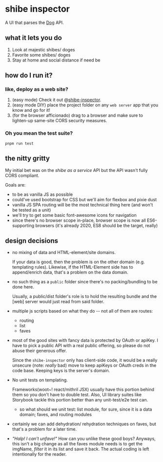 # shibe inspector

A UI that parses the [Dog](https://dog.ceo/dog-api/about) API.

## what it lets you do
1. Look at majestic shibes/ doges
1. Favorite some shibes/ doges
1. Stay at home and social distance if need be

## how do I run it?
### like, deploy as a web site?
1. (easy mode) Check it out @[shibe-inspector](https://devars.duckdns.org/shibe-inspector).
1. (easy mode DIY) place the project folder on any `web server` app that you know  and go for it!
1. (for the browser afficionado) drag to a browser and make sure to lighten-up same-site CORS security measures.

### Oh you mean the test suite?
`pnpm run test`

## the nitty gritty
My initial bet was on the *shibe as a service* API but the API wasn't fully CORS compliant.

Goals are:
* to be as vanilla JS as possible
* could've used bootstrap for CSS but we'll aim for flexbox and pixie dust
* vanilla JS SPA routing will be the most technical thing here (and won't be tested as a unit)
* we'll try to get some basic font-awesome icons for navigation
* since there's no browser scope in-place, browser scope is now all ES6-supporting browsers (it's already 2020, ES8 should be the target, really)

## design decisions
* no mixing of data and HTML-element/site domains.  
    
    If your data is good, then the problem is on the other domain (e.g. templating rules). Likewise, if the HTML-Element side has to append/enrich data, that's a problem on the data domain.

* no such thing as a `public` folder since there's no packing/bundling to be done here.  

    Usually, a public/dist folder's role is to hold the resulting bundle and the \[web] server would just read from said folder. 

* multiple js scripts based on what they do -- not all of them are routes:
  * routing
  * list
  * faves
* most of the good sites with fancy data is protected by OAuth or apiKey.  I have to pick a public API with a real public offering, so please do not abuse their generous offer.  

    Since the `shibe-inspector` only has client-side code, it would be a really unsecure (note: *really* bad) move to keep apiKeys or OAuth creds in the code base.  Keeping keys is the server's domain.
* No unit tests on templating. 
    
    Frameworks(woot~! react/mithril JSX) usually have this portion behind them so you don't have to double test.  Also, UI library suites like Storybook tackle this portion better than any unit-test/e2e test can.  
    * so what should we unit test: list module, for sure, since it is a data domain; faves, and routing modules

* certainly we can add dehydration/ rehydration techniques on faves, but that's a problem for a later time.

* *"Halp! I can't unfave!"* How can you unlike these good boys?  Anyways, this isn't a big change as all the faves module needs is to get the imgName, *filter* it in its list and save it back.  The actual coding is left intentionally for the reader.  